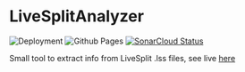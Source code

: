 # LiveSplitAnalyzer

![Deployment](https://github.com/Webcretaire/LiveSplitAnalyzer/actions/workflows/cd.yml/badge.svg)
![Github Pages](https://img.shields.io/github/deployments/Webcretaire/LiveSplitAnalyzer/github-pages?label=Github%20Pages)
[![SonarCloud Status](https://sonarcloud.io/api/project_badges/measure?project=Webcretaire_LiveSplitAnalyzer&metric=alert_status)](https://sonarcloud.io/dashboard/?id=Webcretaire_LiveSplitAnalyzer)

Small tool to extract info from LiveSplit .lss files, see live [here](https://webcretaire.github.io/LiveSplitAnalyzer/)
